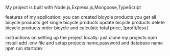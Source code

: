 My project is built with Node.js,Express.js,Mongoose,TypeScript

features of my application:
you can created bicycle products
you get all bicycle products
get single bicycle products
update bicycle products
delete bicycle products
order bicycle
and calculate total price, [profit/loss]

instructions on setting up the project locally:
just clone my projects
npm install
add .env file and setup projects name,password and database name
npm run start:dev
